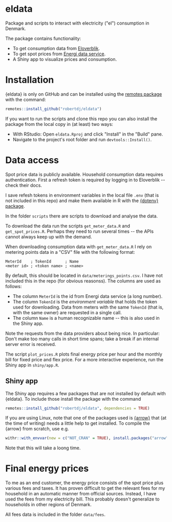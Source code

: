 eldata
======

Package and scripts to interact with electricity ("el") consumption in Denmark.

The package contains functionality:

- To get consumption data from [Eloverblik](https://eloverblik.dk).
- To get spot prices from [Energi data service](https://www.energidataservice.dk).
- A Shiny app to visualize prices and consumption.


# Installation

{eldata} is only on GitHub and can be installed using the [remotes package](https://remotes.r-lib.org) with the command:

``` r
remotes::install_github("robertdj/eldata")
```

If you want to run the scripts and clone this repo you can also install the package from the local copy in (at least) two ways:

- With RStudio: Open `eldata.Rproj` and click "Install" in the "Build" pane.
- Navigate to the project's root folder and run `devtools::Install()`.


# Data access

Spot price data is publicly available.
Household consumption data requires authentication.
First a refresh token is required by logging in to Eloverblik -- check their docs.

I save refesh tokens in environment variables in the local file `.env` (that is not included in this repo) and make them available in R with the [{dotenv} package](https://cran.r-project.org/package=dotenv).

In the folder `scripts` there are scripts to download and analyse the data.

To download the data run the scripts `get_meter_data.R` and `get_spot_prices.R`.
Perhaps they need to run several times -- the APIs cannot always keep up with the demand.

When downloading consumption data with `get_meter_data.R` I rely on metering points data in a "CSV" file with the following format:

```
MeterId    ; TokenId      ; Name
<meter id> ; <token name> ; <name>
```

By default, this should be located in `data/meterings_points.csv`.
I have not included this in the repo (for obvious reasonss).
The columns are used as follows: 

- The column `MeterId` is the id from Energi data service (a long number). 
- The column `TokenId` is the *environment variable* that holds the token used for downloading.
Data from meters with the same `TokenId` (that is, with the same owner) are requested in a single call.
- The column `Name` is a human recognizable name -- this is also used in the Shiny app.

Note the requests from the data providers about being nice.
In particular:
Don't make too many calls in short time spans; take a break if an internal server error is received.

The script `plot_prices.R` plots final energy price per hour and the monthly bill for fixed price and flex price.
For a more interactive experience, run the Shiny app in `shiny/app.R`.


## Shiny app

The Shiny app requires a few packages that are not installed by default with {eldata}. To include those install the package with the command

``` r
remotes::install_github("robertdj/eldata", dependencies = TRUE)
```

If you are using Linux, note that one of the packages used is [{arrow}](https://cran.r-project.org/package=arrow) that (at the time of writing) needs a little help to get installed.
To compile the {arrow} from scratch, use e.g.

```r
withr::with_envvar(new = c("NOT_CRAN" = TRUE), install.packages("arrow"))
```

Note that this will take a loong time.


# Final energy prices

To me as an end customer, the energy price consists of the spot price plus various fees and taxes.
It has proven difficult to get the relevant fees for my household in an automatic manner from official sources.
Instead, I have used the fees from my electricity bill. 
This probably doesn't generalize to households in other regions of Denmark.

All fees data is included in the folder `data/fees`.

